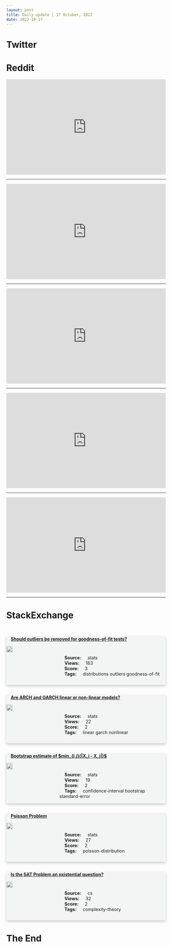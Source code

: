 ```yaml
---
layout: post
title: Daily update | 17 October, 2022
date: 2022-10-17
---
```


<script async src="https://platform.twitter.com/widgets.js" charset="utf-8"></script>


<script src='https://storage.ko-fi.com/cdn/scripts/overlay-widget.js'></script>
<script>
  kofiWidgetOverlay.draw('themldojo', {
    'type': 'floating-chat',
    'floating-chat.donateButton.text': 'Support me',
    'floating-chat.donateButton.background-color': '#f45d22',
    'floating-chat.donateButton.text-color': '#fff'
  });
</script>

# Twitter 

<blockquote class="twitter-tweet"><a href="https://twitter.com/nbashaw/status/1581673516360876032"></a></blockquote>

<blockquote class="twitter-tweet"><a href="https://twitter.com/Sauain/status/1581532952873181184"></a></blockquote>

<blockquote class="twitter-tweet"><a href="https://twitter.com/teneikaask_you/status/1581681592728068096"></a></blockquote>

<blockquote class="twitter-tweet"><a href="https://twitter.com/svpino/status/1581615989229178881"></a></blockquote>

<blockquote class="twitter-tweet"><a href="https://twitter.com/WholeMarsBlog/status/1581700626022469633"></a></blockquote>

<blockquote class="twitter-tweet"><a href="https://twitter.com/karpathy/status/1581516923279314945"></a></blockquote>

<blockquote class="twitter-tweet"><a href="https://twitter.com/ylecun/status/1581741898326167553"></a></blockquote>

<blockquote class="twitter-tweet"><a href="https://twitter.com/huggingface/status/1581530069079494658"></a></blockquote>

<blockquote class="twitter-tweet"><a href="https://twitter.com/ylecun/status/1581648953275473921"></a></blockquote>

<blockquote class="twitter-tweet"><a href="https://twitter.com/huggingface/status/1581671878141149185"></a></blockquote>

# Reddit 

<iframe id="reddit-embed" src="https://www.redditmedia.com/r/MachineLearning/comments/y5h8i4/p_i_built_densify_a_data_augmentation_and?ref_source=embed&amp;ref=share&amp;embed=true" sandbox="allow-scripts allow-same-origin allow-popups" style="border: none;" height="300" width="100%" scrolling="yes"></iframe>
<hr style="width:100%;text-align:left;margin-left:0">
<iframe id="reddit-embed" src="https://www.redditmedia.com/r/datascience/comments/y5g0hh/does_anyone_have_a_copy_of_the_how_to_win_a_data?ref_source=embed&amp;ref=share&amp;embed=true" sandbox="allow-scripts allow-same-origin allow-popups" style="border: none;" height="300" width="100%" scrolling="yes"></iframe>
<hr style="width:100%;text-align:left;margin-left:0">
<iframe id="reddit-embed" src="https://www.redditmedia.com/r/MachineLearning/comments/y5m146/r_selfsupervised_geometric_correspondence_for?ref_source=embed&amp;ref=share&amp;embed=true" sandbox="allow-scripts allow-same-origin allow-popups" style="border: none;" height="300" width="100%" scrolling="yes"></iframe>
<hr style="width:100%;text-align:left;margin-left:0">
<iframe id="reddit-embed" src="https://www.redditmedia.com/r/dataengineering/comments/y5bhzg/when_to_use_object_oriented_programming_in_de?ref_source=embed&amp;ref=share&amp;embed=true" sandbox="allow-scripts allow-same-origin allow-popups" style="border: none;" height="300" width="100%" scrolling="yes"></iframe>
<hr style="width:100%;text-align:left;margin-left:0">
<iframe id="reddit-embed" src="https://www.redditmedia.com/r/datascience/comments/y5czuz/visualization_of_a_column_of_a_dataframe_where?ref_source=embed&amp;ref=share&amp;embed=true" sandbox="allow-scripts allow-same-origin allow-popups" style="border: none;" height="300" width="100%" scrolling="yes"></iframe>
<hr style="width:100%;text-align:left;margin-left:0">

<style>
.card {
box-shadow: 0 4px 8px 0 rgba(0,0,0,0.2);
transition: 0.3s;
width: 100%;
background-color: #F3F4F4;
}
p{
    margin-left:  3em;
    padding-top: 1em;
}
.part2{
    display: grid;
    grid-template-columns: 1fr 3fr;
}
h4{
    margin: 1em;
}

.card:hover {
box-shadow: 0 8px 16px 0 rgba(0,0,0,0.2);
}
b {
padding: 2px 16px;
}
</style>
  
# StackExchange 


  <br>
  <div class="card">
  <h4><a href='https://stats.stackexchange.com/questions/592457/should-outliers-be-removed-for-goodness-of-fit-tests'>Should outliers be removed for goodness-of-fit tests?</a></h4> 
  <div class="part2">
      <img src="https://cdn.sstatic.net/Sites/stats/Img/apple-touch-icon@2.png?v=344f57aa10cc" alt="Img missing!" style="width:40%">
      <p><b>Source:</b> stats<br><b>Views:</b> 163<br><b>Score:</b> 3<br><b>Tags:</b> <span class="badge badge-dark">distributions</span> <span class="badge badge-dark">outliers</span> <span class="badge badge-dark">goodness-of-fit</span></p> 
  </div>
  </div>
      
  <br>
  <div class="card">
  <h4><a href='https://stats.stackexchange.com/questions/592486/are-arch-and-garch-linear-or-non-linear-models'>Are ARCH and GARCH linear or non-linear models?</a></h4> 
  <div class="part2">
      <img src="https://cdn.sstatic.net/Sites/stats/Img/apple-touch-icon@2.png?v=344f57aa10cc" alt="Img missing!" style="width:40%">
      <p><b>Source:</b> stats<br><b>Views:</b> 22<br><b>Score:</b> 2<br><b>Tags:</b> <span class="badge badge-dark">linear</span> <span class="badge badge-dark">garch</span> <span class="badge badge-dark">nonlinear</span></p> 
  </div>
  </div>
      
  <br>
  <div class="card">
  <h4><a href='https://stats.stackexchange.com/questions/592496/bootstrap-estimate-of-min-i-jx-i-x-j'>Bootstrap estimate of $min_{i,j}(|X_i - X_j|)$</a></h4> 
  <div class="part2">
      <img src="https://cdn.sstatic.net/Sites/stats/Img/apple-touch-icon@2.png?v=344f57aa10cc" alt="Img missing!" style="width:40%">
      <p><b>Source:</b> stats<br><b>Views:</b> 19<br><b>Score:</b> 2<br><b>Tags:</b> <span class="badge badge-dark">confidence-interval</span> <span class="badge badge-dark">bootstrap</span> <span class="badge badge-dark">standard-error</span></p> 
  </div>
  </div>
      
  <br>
  <div class="card">
  <h4><a href='https://stats.stackexchange.com/questions/592499/poisson-problem'>Poisson Problem</a></h4> 
  <div class="part2">
      <img src="https://cdn.sstatic.net/Sites/stats/Img/apple-touch-icon@2.png?v=344f57aa10cc" alt="Img missing!" style="width:40%">
      <p><b>Source:</b> stats<br><b>Views:</b> 27<br><b>Score:</b> 2<br><b>Tags:</b> <span class="badge badge-dark">poisson-distribution</span></p> 
  </div>
  </div>
      
  <br>
  <div class="card">
  <h4><a href='https://cs.stackexchange.com/questions/154722/is-the-sat-problem-an-existential-question'>Is the SAT Problem an existential question?</a></h4> 
  <div class="part2">
      <img src="https://cdn.sstatic.net/Sites/cs/Img/apple-touch-icon@2.png?v=324a3e0c2b03" alt="Img missing!" style="width:40%">
      <p><b>Source:</b> cs<br><b>Views:</b> 32<br><b>Score:</b> 2<br><b>Tags:</b> <span class="badge badge-dark">complexity-theory</span></p> 
  </div>
  </div>
      
# The End